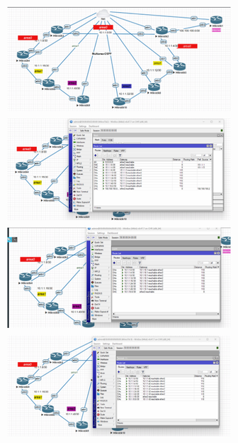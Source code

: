 <p align="center">
  <img src="https://github.com/satabdisaha/multiarea_ospf_mikrotik/blob/main/Screenshot%202025-03-26%20013736.png" >
</p>

<p align="center">
  <img src="https://github.com/satabdisaha/multiarea_ospf_mikrotik/blob/main/Screenshot%202025-03-26%20013824.png" >
</p>

<p align="center">
  <img src="https://github.com/satabdisaha/multiarea_ospf_mikrotik/blob/main/Screenshot%202025-03-26%20013925.png" >
</p>

<p align="center">
  <img src="https://github.com/satabdisaha/multiarea_ospf_mikrotik/blob/main/Screenshot%202025-03-26%20013958.png">
</p>
